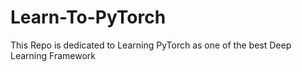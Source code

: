 # Learn-To-PyTorch
This Repo is dedicated to Learning PyTorch as one of the best Deep Learning Framework

<!--
123456789101112
-->
